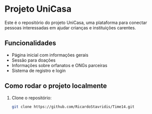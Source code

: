 # Projeto UniCasa

Este é o repositório do projeto UniCasa, uma plataforma para conectar pessoas interessadas em ajudar crianças e instituições carentes.

## Funcionalidades
- Página inicial com informações gerais
- Sessão para doações
- Informações sobre orfanatos e ONGs parceiras
- Sistema de registro e login

## Como rodar o projeto localmente
1. Clone o repositório:
   ```bash
   git clone https://github.com/RicardoStavridis/Time14.git
